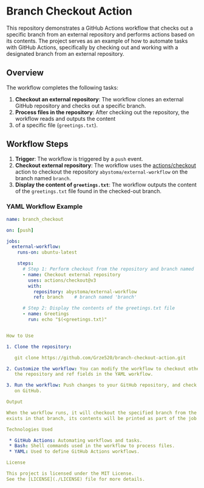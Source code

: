 # Branch Checkout Action

This repository demonstrates a GitHub Actions workflow that checks out a specific branch from an external repository 
and performs actions based on its contents. The project serves as an example of how to automate tasks with GitHub 
Actions, specifically by checking out and working with a designated branch from an external repository.

## Overview

The workflow completes the following tasks:
1. **Checkout an external repository**: The workflow clones an external GitHub repository and checks out a specific branch.
2. **Process files in the repository**: After checking out the repository, the workflow reads and outputs the content 
3. of a specific file (`greetings.txt`).

## Workflow Steps

1. **Trigger**: The workflow is triggered by a `push` event.
2. **Checkout external repository**: The workflow uses the [actions/checkout](https://github.com/actions/checkout) 
   action to checkout the repository `abystoma/external-workflow` on the branch named `branch`.
3. **Display the content of `greetings.txt`**: The workflow outputs the content of the `greetings.txt` file found in 
   the checked-out branch.

### YAML Workflow Example

```yaml
name: branch_checkout

on: [push]

jobs:
  external-workflow:
    runs-on: ubuntu-latest

    steps:
      # Step 1: Perform checkout from the repository and branch named 'branch'
      - name: Checkout external repository
        uses: actions/checkout@v3
        with:
          repository: abystoma/external-workflow
          ref: branch    # branch named 'branch'

      # Step 2: Display the contents of the greetings.txt file
      - name: Greetings
        run: echo "$(<greetings.txt)"


How to Use

1. Clone the repository:

   git clone https://github.com/Grze520/branch-checkout-action.git

2. Customize the workflow: You can modify the workflow to checkout other repositories or branches by updating 
   the repository and ref fields in the YAML workflow.

3. Run the workflow: Push changes to your GitHub repository, and check the workflow execution in the "Actions" tab 
   on GitHub.

Output

When the workflow runs, it will checkout the specified branch from the external repository. If the greetings.txt file 
exists in that branch, its contents will be printed as part of the job's output.

Technologies Used

 * GitHub Actions: Automating workflows and tasks.
 * Bash: Shell commands used in the workflow to process files.
 * YAML: Used to define GitHub Actions workflows.

License

This project is licensed under the MIT License. 
See the [LICENSE](./LICENSE) file for more details.


